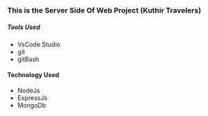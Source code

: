 ### This is the Server Side Of Web Project (Kuthir Travelers)

##### Tools Used

- VsCode Studio
- git
- gitBash

#### Technology Used
- NodeJs
- ExpressJs
- MongoDb
  
